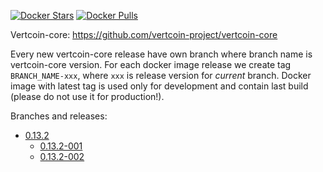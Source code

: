 [![Docker Stars](https://img.shields.io/docker/stars/exodusmovement/vertcoind.svg?style=flat-square)](https://hub.docker.com/r/exodusmovement/vertcoind/)
[![Docker Pulls](https://img.shields.io/docker/pulls/exodusmovement/vertcoind.svg?style=flat-square)](https://hub.docker.com/r/exodusmovement/vertcoind/)

Vertcoin-core: https://github.com/vertcoin-project/vertcoin-core

Every new vertcoin-core release have own branch where branch name is vertcoin-core version. For each docker image release we create tag `BRANCH_NAME-xxx`, where `xxx` is release version for *current* branch. Docker image with latest tag is used only for development and contain last build (please do not use it for production!).

Branches and releases:

  - [0.13.2](https://github.com/ExodusMovement/docker-vertcoind/tree/0.13.2)
    - [0.13.2-001](https://github.com/ExodusMovement/docker-vertcoind/tree/0.13.2-001)
    - [0.13.2-002](https://github.com/ExodusMovement/docker-vertcoind/tree/0.13.2-002)
